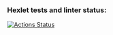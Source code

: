### Hexlet tests and linter status:
[![Actions Status](https://github.com/ewudes/frontend-project-lvl1/workflows/hexlet-check/badge.svg)](https://github.com/ewudes/frontend-project-lvl1/actions)